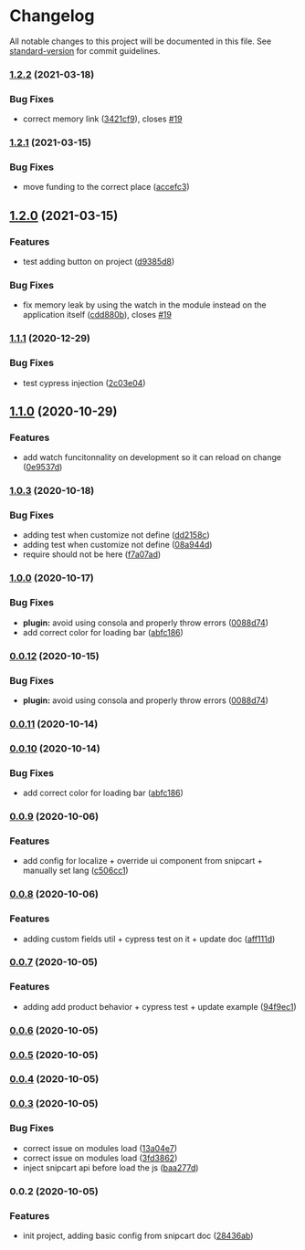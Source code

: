 # Changelog

All notable changes to this project will be documented in this file. See [standard-version](https://github.com/conventional-changelog/standard-version) for commit guidelines.

### [1.2.2](https://github.com/nuxt-community/snipcart-module/compare/v1.2.1...v1.2.2) (2021-03-18)


### Bug Fixes

* correct memory link ([3421cf9](https://github.com/nuxt-community/snipcart-module/commit/3421cf966e6a570dd11254207353c3ae85d9cfdb)), closes [#19](https://github.com/nuxt-community/snipcart-module/issues/19)

### [1.2.1](https://github.com/nuxt-community/snipcart-module/compare/v1.2.0...v1.2.1) (2021-03-15)


### Bug Fixes

* move funding to the correct place ([accefc3](https://github.com/nuxt-community/snipcart-module/commit/accefc38a067dbd364795382a54e8b2717843384))

## [1.2.0](https://github.com/nuxt-community/snipcart-module/compare/v1.1.1...v1.2.0) (2021-03-15)


### Features

* test adding button on project ([d9385d8](https://github.com/nuxt-community/snipcart-module/commit/d9385d839e8ead544d218c0ca83f189eb9ae5b49))


### Bug Fixes

* fix memory leak by using the watch in the module instead on the application itself ([cdd880b](https://github.com/nuxt-community/snipcart-module/commit/cdd880bac3abd6037e68161efd140205cf0dbeb6)), closes [#19](https://github.com/nuxt-community/snipcart-module/issues/19)

### [1.1.1](https://github.com/nuxt-community/snipcart-module/compare/v1.1.0...v1.1.1) (2020-12-29)


### Bug Fixes

* test cypress injection ([2c03e04](https://github.com/nuxt-community/snipcart-module/commit/2c03e0449bbc6e82f817f343c385f90ed252ab2b))

## [1.1.0](https://github.com/nuxt-community/snipcart-module/compare/v1.0.3...v1.1.0) (2020-10-29)


### Features

* add watch funcitonnality on development so it can reload on change ([0e9537d](https://github.com/nuxt-community/snipcart-module/commit/0e9537d5df406c610363b5c6708fbd7dc706237a))

### [1.0.3](https://github.com/nuxt-community/snipcart-module/compare/v1.0.1...v1.0.3) (2020-10-18)


### Bug Fixes

* adding test when customize not define ([dd2158c](https://github.com/nuxt-community/snipcart-module/commit/dd2158cbbe92bbf524a97e4aef1fc060bee9401d))
* adding test when customize not define ([08a944d](https://github.com/nuxt-community/snipcart-module/commit/08a944dcd33a25c7208ef9f161094331ca7c43b1))
* require should not be here ([f7a07ad](https://github.com/nuxt-community/snipcart-module/commit/f7a07ada77219b94a04828fd069c00440528ec8e))

### [1.0.0](https://github.com/nuxt-community/snipcart-module/compare/v0.0.9...v1.0.0) (2020-10-17)


### Bug Fixes

* **plugin:** avoid using consola and properly throw errors ([0088d74](https://github.com/nuxt-community/snipcart-module/commit/0088d74deaaabdaaae5a4ac5036726cf2f49cccc))
* add correct color for loading bar ([abfc186](https://github.com/nuxt-community/snipcart-module/commit/abfc186ff9b89da9931af8033cd330e980c87c12))

### [0.0.12](https://github.com/nuxt-community/snipcart-module/compare/v0.0.11...v0.0.12) (2020-10-15)


### Bug Fixes

* **plugin:** avoid using consola and properly throw errors ([0088d74](https://github.com/nuxt-community/snipcart-module/commit/0088d74deaaabdaaae5a4ac5036726cf2f49cccc))

### [0.0.11](https://github.com/nuxt-community/snipcart-module/compare/v0.0.10...v0.0.11) (2020-10-14)

### [0.0.10](https://github.com/nuxt-community/snipcart-module/compare/v0.0.9...v0.0.10) (2020-10-14)


### Bug Fixes

* add correct color for loading bar ([abfc186](https://github.com/nuxt-community/snipcart-module/commit/abfc186ff9b89da9931af8033cd330e980c87c12))

### [0.0.9](https://github.com/nuxt-community/snipcart-module/compare/v0.0.8...v0.0.9) (2020-10-06)


### Features

* add config for localize + override ui component from snipcart + manually set lang ([c506cc1](https://github.com/nuxt-community/snipcart-module/commit/c506cc157a6461c2d2b7a0c79ffaefdcda1a572d))

### [0.0.8](https://github.com/nuxt-community/snipcart-module/compare/v0.0.7...v0.0.8) (2020-10-06)


### Features

* adding custom fields util + cypress test on it + update doc ([aff111d](https://github.com/nuxt-community/snipcart-module/commit/aff111decde954f30c2eaf15234ccaf019893aae))

### [0.0.7](https://github.com/nuxt-community/snipcart-module/compare/v0.0.6...v0.0.7) (2020-10-05)


### Features

* adding add product behavior + cypress test + update example ([94f9ec1](https://github.com/nuxt-community/snipcart-module/commit/94f9ec171057863295cdceb88ea79de4796edb20))


### [0.0.6](https://github.com/nuxt-community/snipcart-module/compare/v0.0.5...v0.0.6) (2020-10-05)

### [0.0.5](https://github.com/nuxt-community/snipcart-module/compare/v0.0.4...v0.0.5) (2020-10-05)

### [0.0.4](https://github.com/nuxt-community/snipcart-module/compare/v0.0.3...v0.0.4) (2020-10-05)

### [0.0.3](https://github.com/nuxt-community/snipcart-module/compare/v0.0.2...v0.0.3) (2020-10-05)


### Bug Fixes

* correct issue on modules load ([13a04e7](https://github.com/nuxt-community/snipcart-module/commit/13a04e72a91770c338ce5bb6212be3159adbce12))
* correct issue on modules load ([3fd3862](https://github.com/nuxt-community/snipcart-module/commit/3fd386243d45760e25f330f04b4b56c8f7680142))
* inject snipcart api before load the js ([baa277d](https://github.com/nuxt-community/snipcart-module/commit/baa277da5e17e2393826ec55fde772f7c5bdb5c2))

### 0.0.2 (2020-10-05)


### Features

* init project, adding basic config from snipcart doc ([28436ab](https://github.com/nuxt-community/snipcart-module/commit/28436ab506420e19c837218b6f2758d0b625d5c4))

